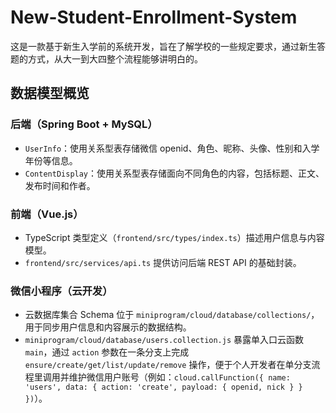 # New-Student-Enrollment-System

这是一款基于新生入学前的系统开发，旨在了解学校的一些规定要求，通过新生答题的方式，从大一到大四整个流程能够讲明白的。

## 数据模型概览

### 后端（Spring Boot + MySQL）
- `UserInfo`：使用关系型表存储微信 openid、角色、昵称、头像、性别和入学年份等信息。
- `ContentDisplay`：使用关系型表存储面向不同角色的内容，包括标题、正文、发布时间和作者。

### 前端（Vue.js）
- TypeScript 类型定义（`frontend/src/types/index.ts`）描述用户信息与内容模型。
- `frontend/src/services/api.ts` 提供访问后端 REST API 的基础封装。

### 微信小程序（云开发）
- 云数据库集合 Schema 位于 `miniprogram/cloud/database/collections/`，用于同步用户信息和内容展示的数据结构。
- `miniprogram/cloud/database/users.collection.js` 暴露单入口云函数 `main`，通过 `action` 参数在一条分支上完成 `ensure/create/get/list/update/remove` 操作，便于个人开发者在单分支流程里调用并维护微信用户账号（例如：`cloud.callFunction({ name: 'users', data: { action: 'create', payload: { openid, nick } } })`）。
